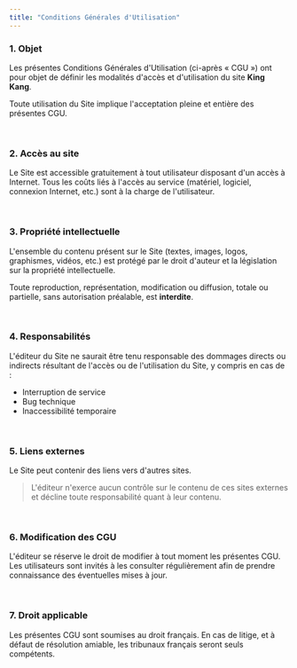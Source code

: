 ```yaml
---
title: "Conditions Générales d'Utilisation"
---
```


### 1. Objet

Les présentes Conditions Générales d'Utilisation (ci-après « CGU ») ont pour objet de définir les modalités d'accès et d'utilisation du site **King Kang**.

Toute utilisation du Site implique l'acceptation pleine et entière des présentes CGU.

<br>

### 2. Accès au site

Le Site est accessible gratuitement à tout utilisateur disposant d'un accès à Internet. Tous les coûts liés à l'accès au service (matériel, logiciel, connexion Internet, etc.) sont à la charge de l'utilisateur.

<br>

### 3. Propriété intellectuelle

L'ensemble du contenu présent sur le Site (textes, images, logos, graphismes, vidéos, etc.) est protégé par le droit d'auteur et la législation sur la propriété intellectuelle.

Toute reproduction, représentation, modification ou diffusion, totale ou partielle, sans autorisation préalable, est **interdite**.

<br>

### 4. Responsabilités

L'éditeur du Site ne saurait être tenu responsable des dommages directs ou indirects résultant de l'accès ou de l'utilisation du Site, y compris en cas de :

- Interruption de service
- Bug technique
- Inaccessibilité temporaire

<br>

### 5. Liens externes

Le Site peut contenir des liens vers d'autres sites.

> L'éditeur n'exerce aucun contrôle sur le contenu de ces sites externes et décline toute responsabilité quant à leur contenu.

<br>

### 6. Modification des CGU

L'éditeur se réserve le droit de modifier à tout moment les présentes CGU. Les utilisateurs sont invités à les consulter régulièrement afin de prendre connaissance des éventuelles mises à jour.

<br>

### 7. Droit applicable

Les présentes CGU sont soumises au droit français. En cas de litige, et à défaut de résolution amiable, les tribunaux français seront seuls compétents.
